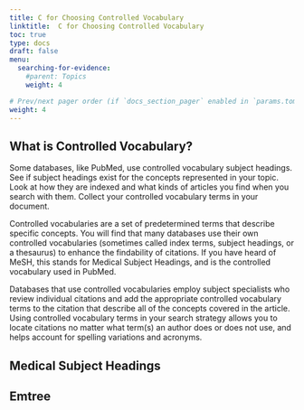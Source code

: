 ```yaml
---
title: C for Choosing Controlled Vocabulary
linktitle:  C for Choosing Controlled Vocabulary
toc: true
type: docs
draft: false
menu:
  searching-for-evidence:
    #parent: Topics
    weight: 4

# Prev/next pager order (if `docs_section_pager` enabled in `params.toml`)
weight: 4
---
```


## What is Controlled Vocabulary?

Some databases, like PubMed, use controlled vocabulary subject headings. See if subject headings exist for the concepts represented in your topic. Look at how they are indexed and what kinds of articles you find when you search with them. Collect your controlled vocabulary terms in your document. 

Controlled vocabularies are a set of predetermined terms that describe specific concepts. You will find that many databases use their own controlled vocabularies (sometimes called index terms, subject headings, or a thesaurus) to enhance the findability of citations. If you have heard of MeSH, this stands for Medical Subject Headings, and is the controlled vocabulary used in PubMed.

Databases that use controlled vocabularies employ subject specialists who review individual citations and add the appropriate controlled vocabulary terms to the citation that describe all of the concepts covered in the article. Using controlled vocabulary terms in your search strategy allows you to locate citations no matter what term(s) an author does or does not use, and helps account for spelling variations and acronyms.


## Medical Subject Headings

## Emtree
